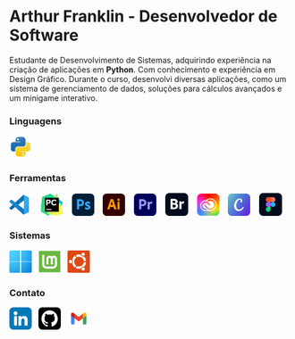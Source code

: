 # **Arthur Franklin** - Desenvolvedor de Software

Estudante de Desenvolvimento de Sistemas, adquirindo experiência na criação de aplicações em **Python**. Com conhecimento e experiência em Design Gráfico. Durante o curso, desenvolvi diversas aplicações, como um sistema de gerenciamento de dados, soluções para cálculos avançados e um minigame interativo.

### Linguagens
<img src="https://github.com/arthurcfranklin/arthurcfranklin/blob/main/icones/python.svg" alt="Python" width="40" height="40">&nbsp;&nbsp;

### Ferramentas
<img src="https://github.com/arthurcfranklin/arthurcfranklin/blob/main/icones/visualstudio.svg" alt="VS Code" width="40" height="40">&nbsp;&nbsp;&nbsp;
<img src="https://github.com/arthurcfranklin/arthurcfranklin/blob/main/icones/pycharm.svg" alt="Pycharm" width="40" height="40">&nbsp;&nbsp;&nbsp;
<img src="https://github.com/arthurcfranklin/arthurcfranklin/blob/main/icones/photoshop.png" alt="Photoshop" width="40" height="40">&nbsp;&nbsp;&nbsp;
<img src="https://github.com/arthurcfranklin/arthurcfranklin/blob/main/icones/illustrator.png" alt="Illustrator" width="40" height="40">&nbsp;&nbsp;&nbsp;
<img src="https://github.com/arthurcfranklin/arthurcfranklin/blob/main/icones/premiere.png" alt="Premiere" width="40" height="40">&nbsp;&nbsp;&nbsp;
<img src="https://github.com/arthurcfranklin/arthurcfranklin/blob/main/icones/bridge.png" alt="Bridge" width="41" height="41">&nbsp;&nbsp;&nbsp;
<img src="https://github.com/arthurcfranklin/arthurcfranklin/blob/main/icones/creative_cloud.png" alt="Creative" width="40" height="40">&nbsp;&nbsp;&nbsp;
<img src="https://github.com/arthurcfranklin/arthurcfranklin/blob/main/icones/canva.png" alt="Canva" width="40" height="40">&nbsp;&nbsp;&nbsp;
<img src="https://github.com/arthurcfranklin/arthurcfranklin/blob/main/icones/figma.png" alt="Figma" width="41" height="41">&nbsp;&nbsp;&nbsp;

### Sistemas
<img src="https://github.com/arthurcfranklin/arthurcfranklin/blob/main/icones/windows11.png" alt="Windows11" width="40" height="40">&nbsp;&nbsp;
<img src="https://github.com/arthurcfranklin/arthurcfranklin/blob/main/icones/linux_mint.png" alt="Linux Mint" width="40" height="40">&nbsp;&nbsp;
<img src="https://github.com/arthurcfranklin/arthurcfranklin/blob/main/icones/linux_ubuntu.png" alt="Linux Ubuntu" width="40" height="40">&nbsp;

### Contato
<img src="https://github.com/arthurcfranklin/arthurcfranklin/blob/main/icones/linkedin.png" alt="LinkedIn" width="40" height="40">&nbsp;&nbsp;
<img src="https://github.com/arthurcfranklin/arthurcfranklin/blob/main/icones/github.png" alt="Github" width="40" height="40">&nbsp;&nbsp;
<img src="https://github.com/arthurcfranklin/arthurcfranklin/blob/main/icones/gmail.png" alt="Gmail" width="40" height="40">&nbsp;&nbsp;
